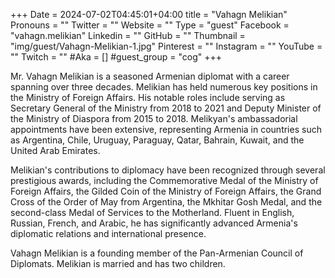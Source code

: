 +++
Date = 2024-07-02T04:45:01+04:00
title = "Vahagn Melikian"
Pronouns = ""
Twitter = ""
Website = ""
Type = "guest"
Facebook = "vahagn.melikian"
Linkedin = ""
GitHub = ""
Thumbnail = "img/guest/Vahagn-Melikian-1.jpg"
Pinterest = ""
Instagram = ""
YouTube = ""
Twitch = ""
#Aka = []
#guest_group = "cog"
+++

Mr. Vahagn Melikian is a seasoned Armenian diplomat with a career spanning over three decades. Melikian has held numerous key positions in the Ministry of Foreign Affairs. His notable roles include serving as Secretary General of the Ministry from 2018 to 2021 and Deputy Minister of the Ministry of Diaspora from 2015 to 2018. Melikyan's ambassadorial appointments have been extensive, representing Armenia in countries such as Argentina, Chile, Uruguay, Paraguay, Qatar, Bahrain, Kuwait, and the United Arab Emirates.

Melikian's contributions to diplomacy have been recognized through several prestigious awards, including the Commemorative Medal of the Ministry of Foreign Affairs, the Gilded Coin of the Ministry of Foreign Affairs, the Grand Cross of the Order of May from Argentina, the Mkhitar Gosh Medal, and the second-class Medal of Services to the Motherland. Fluent in English, Russian, French, and Arabic, he has significantly advanced Armenia's diplomatic relations and international presence. 

Vahagn Melikian is a founding member of the Pan-Armenian Council of Diplomats. Melikian is married and has two children.
